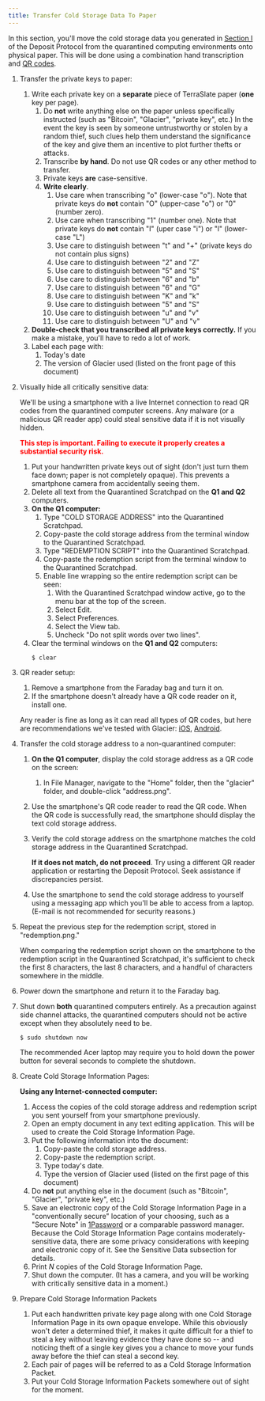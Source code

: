 ```yaml
---
title: Transfer Cold Storage Data To Paper
---
```


In this section, you'll move the cold storage data you generated in [Section I](../../deposit/generate-cold-storage-data/) of the Deposit Protocol from the quarantined computing environments onto physical paper. This will be
done using a combination hand transcription and
[QR codes](https://en.wikipedia.org/wiki/QR_code).

1. Transfer the <span class="danger">private keys</span> to paper:
    1. Write each <span class="danger">private key</span> on a **separate** piece
    of TerraSlate paper (**one** key per page).
        1. Do **not** write anything else on the paper unless specifically
        instructed (such as "Bitcoin", "Glacier", "private key", etc.) In the
        event the key is seen by someone untrustworthy or stolen by a random
        thief, such clues help them understand the significance of the key and
        give them an incentive to plot further thefts or attacks.
        1. Transcribe **by hand**. Do not use QR codes or any other method to transfer.
        1. Private keys **are** case-sensitive.
        1. **Write clearly**.
            1. Use care when transcribing "o" (lower-case "o"). Note that
            private keys do **not** contain "O" (upper-case "o") or "0" (number zero).
            1. Use care when transcribing "1" (number one). Note that private
            keys do **not** contain "I" (uper case "i") or "l" (lower-case "L")
            1. Use care to distinguish between "t" and "+" (private keys do
            not contain plus signs)
            1. Use care to distinguish between "2" and "Z"
            1. Use care to distinguish between "5" and "S"
            1. Use care to distinguish between "6" and "b"
            1. Use care to distinguish between "6" and "G"
            1. Use care to distinguish between "K" and "k"
            1. Use care to distinguish between "5" and "S"
            1. Use care to distinguish between "u" and "v"
            1. Use care to distinguish between "U" and "v"
    1. **Double-check that you transcribed all
    <span class="danger">private keys</span> correctly.** If you make a mistake,
    you'll have to redo a lot of work.
    1. Label each page with:
        1. Today's date
        1. The version of Glacier used (listed on the front page of this document)
1. Visually hide all critically sensitive data:

    We'll be using a smartphone with a live Internet connection to read QR
    codes from the quarantined computer screens. Any malware (or a malicious
    QR reader app) could steal sensitive data if it is not visually hidden.

    **<span style="color: red;">This step is important. Failing to execute it properly creates a substantial
    security risk.</span>**

    1. Put your <span class="danger">handwritten private keys</span> out of
    sight (don't just turn them face down; paper is not completely opaque).
    This prevents a smartphone camera from accidentally seeing them.
    1. Delete all text from the Quarantined Scratchpad on the **Q1 and Q2**
    computers.
    1. **On the Q1 computer:**
        1. Type "COLD STORAGE ADDRESS" into the Quarantined Scratchpad.
        1. Copy-paste the <span class="warning">cold storage address</span>
        from the terminal window to the Quarantined Scratchpad.
        1. Type "REDEMPTION SCRIPT" into the Quarantined Scratchpad.
        1. Copy-paste the <danger class="warning">redemption script</danger>
        from the terminal window to the Quarantined Scratchpad.
        1. Enable line wrapping so the entire <span class="warning">redemption
        script</span> can be seen:
            1. With the Quarantined Scratchpad window active, go to the menu
            bar at the top of the screen.
            1. Select Edit.
            1. Select Preferences.
            1. Select the View tab.
            1. Uncheck "Do not split words over two lines".
    1. Clear the terminal windows on the **Q1 and Q2** computers:
       ```
       $ clear
       ```
1. QR reader setup:
    1. Remove a smartphone from the Faraday bag and turn it on.
    1. If the smartphone doesn't already have a QR code reader on it, install one.

    Any reader is fine as long as it can read all types of QR codes, but
    here are recommendations we've tested with Glacier:
    [iOS](https://itunes.apple.com/us/app/qr-reader-for-iphone/id368494609?mt=8),
    [Android](https://play.google.com/store/apps/details?id=com.application_4u.qrcode.barcode.scanner.reader.flashlight&hl=en).

1. Transfer the <span class="warning">cold storage address</span> to a
non-quarantined computer:
    1. **On the Q1 computer**, display the
    <span class="warning">cold storage address</span> as a
    <span class="warning">QR code</span> on the screen:
        1. In File Manager, navigate to the "Home" folder, then the "glacier"
        folder, and double-click "address.png".
    1. Use the smartphone's QR code reader to read the <span class="warning">QR
    code</span>. When the <span class="warning">QR code</span> is
    successfully read, the smartphone should display the text
    <span class="warning">cold storage address</span>.
    1. Verify the <span class="warning">cold storage</span> address on the
    smartphone matches the <span class="warning">cold storage address</span> in the Quarantined Scratchpad.

        **If it does not match, do not proceed**. Try using a different QR reader application or restarting the Deposit Protocol. Seek assistance if discrepancies persist.

    1. Use the smartphone to send the
    <span class="warning">cold storage address</span> to yourself using a
    messaging app which you'll be able to access from a laptop.
    (E-mail is not recommended for security reasons.)

1. Repeat the previous step for the
<span class="warning">redemption script</span>, stored in "redemption.png."

    When comparing the <span class="warning">redemption script</span> shown on the smartphone to the
    <span class="warning">redemption script</span> in the Quarantined Scratchpad, it's sufficient to check
    the first 8 characters, the last 8 characters, and a handful of characters
    somewhere in the middle.

1. Power down the smartphone and return it to the Faraday bag.
1. Shut down **both** quarantined computers entirely. As a precaution against
side channel attacks, the quarantined computers should not be active except
when they absolutely need to be.
    ```
    $ sudo shutdown now
    ```
    The recommended Acer laptop may require you to hold down the power button for
    several seconds to complete the shutdown.
1. Create <span class="warning">Cold Storage Information Pages</span>:

   **Using any Internet-connected computer:**
    1. Access the copies of the <span class="warning">cold storage address</span>
    and <span class="warning">redemption script</span> you sent yourself from
    your smartphone previously.
    1. Open an empty document in any text editing application. This will be used
    to create the <span class="warning">Cold Storage Information Page</span>.
    1. Put the following information into the document:
        1. Copy-paste the <span class="warning">cold storage address</span>.
        1. Copy-paste the <span class="warning">redemption script</span>.
        1. Type today's date.
        1. Type the version of Glacier used (listed on the first page of this document)
    1. Do **not** put anything else in the document (such as "Bitcoin",
        "Glacier", "private key", etc.)
    1. Save an electronic copy of the <span class="warning">Cold Storage
        Information Page</span> in a "conventionally secure" location of your choosing,
        such as a "Secure Note" in [1Password](https://1password.com/) or a comparable password
        manager. Because the Cold Storage Information Page contains
        moderately-sensitive data, there are some privacy considerations with keeping and
        electronic copy of it. See the Sensitive Data subsection for details.
    1. Print *N* copies of the
        <span class="warning">Cold Storage Information Page</span>.
    1. Shut down the computer. (It has a camera, and you will be working with
        critically sensitive data in a moment.)
1. Prepare <span class="danger">Cold Storage Information Packets</span>
    1. Put each <span class="danger">handwritten private key page</span> along
    with one <span class="warning">Cold Storage Information Page</span> in its own
    opaque envelope. While this obviously won't deter a determined
    thief, it makes it quite difficult for a thief to steal a key without leaving
    evidence they have done so -- and noticing theft of a single key gives you a
    chance to move your funds away before the thief can steal a second key.
    1. Each pair of pages will be referred to as a
    <span class="danger">Cold Storage Information Packet</span>.
    1. Put your <span class="danger">Cold Storage Information Packets</span>
    somewhere out of sight for the moment.
